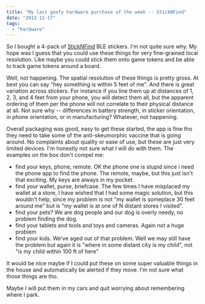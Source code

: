 ```yaml
---
title: "My last goofy hardware purchase of the week -- StickNFind"
date: "2013-11-17"
tags: 
  - "hardware"
---
```


So I bought a 4-pack of [StickNFind](https://www.sticknfind.com/) BLE stickers. I'm not quite sure why. My hope was I guess that you could use these things for very fine-grained local resolution. Like maybe you could stick them onto game tokens and be able to track game tokens around a board.

Well, not happening. The spatial resolution of these things is pretty gross. At best you can say "hey something is within 5 feet of me". And there is great variation across stickers. For instance if you line them up at distances of 1, 2, 3, and 4 feet from your phone, you will detect them all, but the apparent ordering of them per the phone will not correlate to their physical distance at all. Not sure why -- differences in battery strength, in sticker orientation, in phone orientation, or in manufacturing? Whatever, not happening.

Overall packaging was good, easy to get these started, the app is fine tho they need to take some of the anti-skeumorphic vaccine that is going around. No complaints about quality or ease of use, but these are just very limited devices. I'm honestly not sure what I will do with them. The examples on the box don't compel me:

- find your keys, phone, remote. OK the phone one is stupid since i need the phone app to find the phone. The remote, maybe, but this just isn't that exciting. My keys are always in my pocket.
- find your wallet, purse, briefcase. The few times I have misplaced my wallet at a store, I have wished that I had some magic solution, but this wouldn't help, since my problem is not "my wallet is someplace 30 feet around me" but is "my wallet is at one of N distant stores I visited".
- find your pets? We are dog people and our dog is overly needy, no problem finding the dog.
- find your tablets and tools and toys and cameras. Again not a huge problem
- find your kids. We've aged out of that problem. Well we may still have the problem but again it is "where in some distant city is my child", not "is my child within 100 ft of here"

It would be nice maybe if I could put these on some super valuable things in the house and automatically be alerted if they move. I'm not sure what those things are tho.

Maybe I will put them in my cars and quit worrying about remembering where I park.
